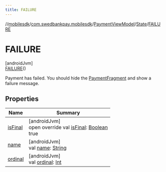 ```yaml
---
title: FAILURE
---
```

//[mobilesdk](../../../../../index.html)/[com.swedbankpay.mobilesdk](../../../index.html)/[PaymentViewModel](../../index.html)/[State](../index.html)/[FAILURE](index.html)



# FAILURE



[androidJvm]\
[FAILURE](index.html)()



Payment has failed. You should hide the [PaymentFragment](../../../-payment-fragment/index.html) and show a failure message.



## Properties


| Name | Summary |
|---|---|
| [isFinal](is-final.html) | [androidJvm]<br>open override val [isFinal](is-final.html): [Boolean](https://kotlinlang.org/api/latest/jvm/stdlib/kotlin/-boolean/index.html)<br>true |
| [name](../../../-re-order-purchase-indicator/-f-i-r-s-t_-t-i-m-e_-o-r-d-e-r-e-d/index.html#-372974862%2FProperties%2F-1074806346) | [androidJvm]<br>val [name](../../../-re-order-purchase-indicator/-f-i-r-s-t_-t-i-m-e_-o-r-d-e-r-e-d/index.html#-372974862%2FProperties%2F-1074806346): [String](https://kotlinlang.org/api/latest/jvm/stdlib/kotlin/-string/index.html) |
| [ordinal](../../../-re-order-purchase-indicator/-f-i-r-s-t_-t-i-m-e_-o-r-d-e-r-e-d/index.html#-739389684%2FProperties%2F-1074806346) | [androidJvm]<br>val [ordinal](../../../-re-order-purchase-indicator/-f-i-r-s-t_-t-i-m-e_-o-r-d-e-r-e-d/index.html#-739389684%2FProperties%2F-1074806346): [Int](https://kotlinlang.org/api/latest/jvm/stdlib/kotlin/-int/index.html) |

